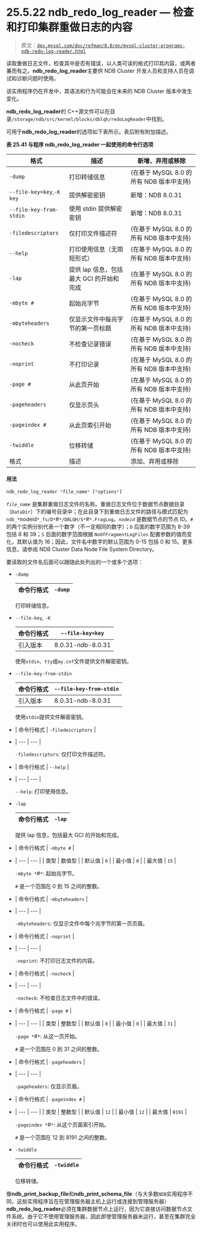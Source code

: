 # 25.5.22 ndb_redo_log_reader — 检查和打印集群重做日志的内容

> 原文：[`dev.mysql.com/doc/refman/8.0/en/mysql-cluster-programs-ndb-redo-log-reader.html`](https://dev.mysql.com/doc/refman/8.0/en/mysql-cluster-programs-ndb-redo-log-reader.html)

读取重做日志文件，检查其中是否有错误，以人类可读的格式打印其内容，或两者兼而有之。**ndb_redo_log_reader**主要供 NDB Cluster 开发人员和支持人员在调试和诊断问题时使用。

该实用程序仍在开发中，其语法和行为可能会在未来的 NDB Cluster 版本中发生变化。

**ndb_redo_log_reader**的 C++源文件可以在目录`/storage/ndb/src/kernel/blocks/dblqh/redoLogReader`中找到。

可用于**ndb_redo_log_reader**的选项如下表所示。表后附有附加描述。

**表 25.41 与程序 ndb_redo_log_reader 一起使用的命令行选项**

| 格式 | 描述 | 新增、弃用或移除 |
| --- | --- | --- |
| `-dump` | 打印转储信息 | (在基于 MySQL 8.0 的所有 NDB 版本中支持) |
| `--file-key=key`,`-K key` | 提供解密密钥 | 新增：NDB 8.0.31 |
| `--file-key-from-stdin` | 使用 stdin 提供解密密钥 | 新增：NDB 8.0.31 |
| `-filedescriptors` | 仅打印文件描述符 | (在基于 MySQL 8.0 的所有 NDB 版本中支持) |
| `--help` | 打印使用信息（无简短形式） | (在基于 MySQL 8.0 的所有 NDB 版本中支持) |
| `-lap` | 提供 lap 信息，包括最大 GCI 的开始和完成 | (在基于 MySQL 8.0 的所有 NDB 版本中支持) |
| `-mbyte #` | 起始兆字节 | (在基于 MySQL 8.0 的所有 NDB 版本中支持) |
| `-mbyteheaders` | 仅显示文件中每兆字节的第一页标题 | (在基于 MySQL 8.0 的所有 NDB 版本中支持) |
| `-nocheck` | 不检查记录错误 | (在基于 MySQL 8.0 的所有 NDB 版本中支持) |
| `-noprint` | 不打印记录 | (在基于 MySQL 8.0 的所有 NDB 版本中支持) |
| `-page #` | 从此页开始 | (在基于 MySQL 8.0 的所有 NDB 版本中支持) |
| `-pageheaders` | 仅显示页头 | (在基于 MySQL 8.0 的所有 NDB 版本中支持) |
| `-pageindex #` | 从此页索引开始 | (在基于 MySQL 8.0 的所有 NDB 版本中支持) |
| `-twiddle` | 位移转储 | (在基于 MySQL 8.0 的所有 NDB 版本中支持) |
| 格式 | 描述 | 添加、弃用或移除 |

#### 用法

```sql
ndb_redo_log_reader *file_name* [*options*]
```

*`file_name`* 是集群重做日志文件的名称。重做日志文件位于数据节点数据目录（`DataDir`）下的编号目录中；在此目录下到重做日志文件的路径与模式匹配为 `ndb_*`nodeid`*_fs/D*`#`*/DBLQH/S*`#`*.FragLog`。*`nodeid`* 是数据节点的节点 ID。*`#`* 的两个实例分别代表一个数字（不一定相同的数字）；`D` 后面的数字范围为 8-39 包括 8 和 39；`S` 后面的数字范围根据 `NoOfFragmentLogFiles` 配置参数的值而变化，其默认值为 16；因此，文件名中数字的默认范围为 0-15 包括 0 和 15。更多信息，请参阅 NDB Cluster Data Node File System Directory。

要读取的文件名后面可以跟随此处列出的一个或多个选项：

+   `-dump`

    | 命令行格式 | `-dump` |
    | --- | --- |

    打印转储信息。

+   `--file-key`, `-K`

    | 命令行格式 | `--file-key=key` |
    | --- | --- |
    | 引入版本 | 8.0.31-ndb-8.0.31 |

    使用`stdin`、`tty`或`my.cnf`文件提供文件解密密钥。

+   `--file-key-from-stdin`

    | 命令行格式 | `--file-key-from-stdin` |
    | --- | --- |
    | 引入版本 | 8.0.31-ndb-8.0.31 |

    使用`stdin`提供文件解密密钥。

+   | 命令行格式 | `-filedescriptors` |
+   | --- | --- |

    `-filedescriptors`: 仅打印文件描述符。

+   | 命令行格式 | `--help` |
+   | --- | --- |

    `--help`: 打印使用信息。

+   `-lap`

    | 命令行格式 | `-lap` |
    | --- | --- |

    提供 lap 信息，包括最大 GCI 的开始和完成。

+   | 命令行格式 | `-mbyte #` |
+   | --- | --- |
    | 类型 | 数值型 |
    | 默认值 | `0` |
    | 最小值 | `0` |
    | 最大值 | `15` |

    `-mbyte *`#`*`: 起始兆字节。

    *`#`* 是一个范围在 0 到 15 之间的整数。

+   | 命令行格式 | `-mbyteheaders` |
+   | --- | --- |

    `-mbyteheaders`: 仅显示文件中每个兆字节的第一页页眉。

+   | 命令行格式 | `-noprint` |
+   | --- | --- |

    `-noprint`: 不打印日志文件的内容。

+   | 命令行格式 | `-nocheck` |
+   | --- | --- |

    `-nocheck`: 不检查日志文件中的错误。

+   | 命令行格式 | `-page #` |
+   | --- | --- |
    | 类型 | 整数型 |
    | 默认值 | `0` |
    | 最小值 | `0` |
    | 最大值 | `31` |

    `-page *`#`*`: 从这一页开始。

    *`#`* 是一个范围在 0 到 31 之间的整数。

+   | 命令行格式 | `-pageheaders` |
+   | --- | --- |

    `-pageheaders`: 仅显示页眉。

+   | 命令行格式 | `-pageindex #` |
+   | --- | --- |
    | 类型 | 整数型 |
    | 默认值 | `12` |
    | 最小值 | `12` |
    | 最大值 | `8191` |

    `-pageindex *`#`*`: 从这个页面索引开始。

    *`#`* 是一个范围在 12 到 8191 之间的整数。

+   `-twiddle`

    | 命令行格式 | `-twiddle` |
    | --- | --- |

    位移转储。

像**ndb_print_backup_file**和**ndb_print_schema_file**（与大多数`NDB`实用程序不同，这些实用程序旨在在管理服务器主机上运行或连接到管理服务器）**ndb_redo_log_reader**必须在集群数据节点上运行，因为它直接访问数据节点文件系统。由于它不使用管理服务器，因此即使管理服务器未运行，甚至在集群完全关闭时也可以使用此实用程序。
